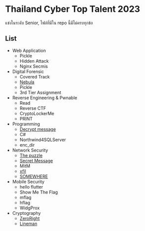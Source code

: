 # Thailand Cyber Top Talent 2023

แข่งในระดับ Senior, ไฟล์ที่มีใน repo นี้มีไม่ครบทุกข้อ

## List

- Web Application
  - Pickle
  - Hidden Attack
  - Nginx Secmis
- Digital Forensic
  - Covered Track
  - [Nebula](./Digital%20Forensic/Nebula)
  - Pickle
  - 3rd Tier Assignment
- Reverse Engineering & Pwnable
  - Read
  - Reverse CTF
  - CryptoLockerMe
  - PRINT
- Programming
  - [Decrypt message](./Programming/Decrypt%20message)
  - C#
  - Northwind4SQLServer
  - enc_dir
- Network Security
  - [The puzzle](./Network%20Security/The%20puzzle)
  - [Secret Message](./Network%20Security/Secret%20Message)
  - MitM
  - [xfil](./Network%20Security/xfil)
  - [SOMEWHERE](./Network%20Security/SOMEWHERE)
- Mobile Security
  - hello flutter
  - Show Me The Flag
  - mflag
  - hflag
  - WidgProx
- Cryptography
  - [ZeroRight](./Cryptography/ZeroRight)
  - [Lineman](./Cryptography/Lineman)
